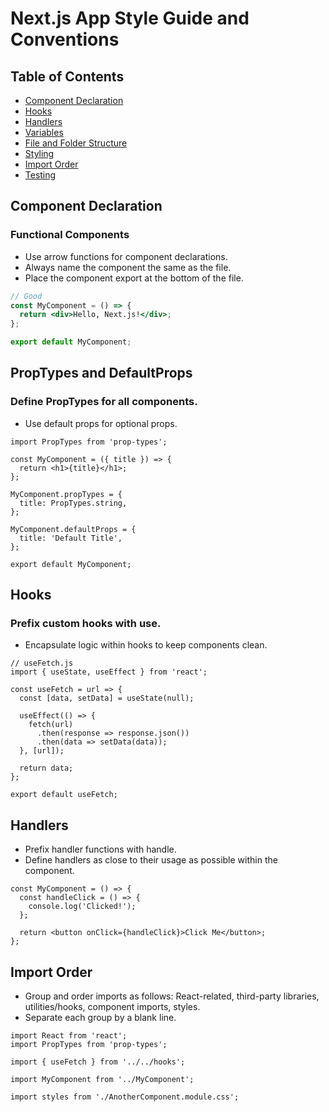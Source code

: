 # Next.js App Style Guide and Conventions

## Table of Contents

- [Component Declaration](#component-declaration)
- [Hooks](#hooks)
- [Handlers](#handlers)
- [Variables](#variables)
- [File and Folder Structure](#file-and-folder-structure)
- [Styling](#styling)
- [Import Order](#import-order)
- [Testing](#testing)

## Component Declaration

### Functional Components

- Use arrow functions for component declarations.
- Always name the component the same as the file.
- Place the component export at the bottom of the file.

```jsx
// Good
const MyComponent = () => {
  return <div>Hello, Next.js!</div>;
};

export default MyComponent;
```

## PropTypes and DefaultProps

### Define PropTypes for all components.

- Use default props for optional props.

```tsx
import PropTypes from 'prop-types';

const MyComponent = ({ title }) => {
  return <h1>{title}</h1>;
};

MyComponent.propTypes = {
  title: PropTypes.string,
};

MyComponent.defaultProps = {
  title: 'Default Title',
};

export default MyComponent;
```

## Hooks

### Prefix custom hooks with use.

- Encapsulate logic within hooks to keep components clean.

```tsx
// useFetch.js
import { useState, useEffect } from 'react';

const useFetch = url => {
  const [data, setData] = useState(null);

  useEffect(() => {
    fetch(url)
      .then(response => response.json())
      .then(data => setData(data));
  }, [url]);

  return data;
};

export default useFetch;
```

## Handlers

- Prefix handler functions with handle.
- Define handlers as close to their usage as possible within the component.

```tsx
const MyComponent = () => {
  const handleClick = () => {
    console.log('Clicked!');
  };

  return <button onClick={handleClick}>Click Me</button>;
};
```

<!-- import the rest below -->

## Import Order

- Group and order imports as follows: React-related, third-party libraries,
  utilities/hooks, component imports, styles.
- Separate each group by a blank line.

```tsx
import React from 'react';
import PropTypes from 'prop-types';

import { useFetch } from '../../hooks';

import MyComponent from '../MyComponent';

import styles from './AnotherComponent.module.css';
```
